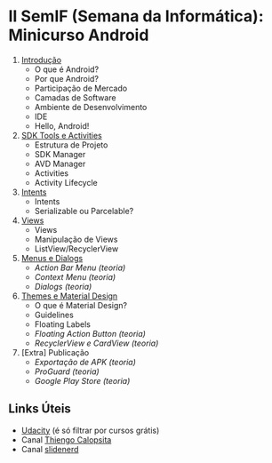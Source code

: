 # II SemIF (Semana da Informática): Minicurso Android

1. [Introdução](https://docs.google.com/presentation/d/1qrkoq1E_BZfwLI86zflvMf-Jh8KrpC0J4qHV_Q4C9zM/edit?usp=sharing)
    +	O que é Android?
    +	Por que Android?
    +	Participação de Mercado
    +	Camadas de Software
    +	Ambiente de Desenvolvimento
    +	IDE
    +	Hello, Android!
2. [SDK Tools e Activities](https://docs.google.com/presentation/d/1ECn9Bg5EwYsSWwXArLP33IPWCH8q8tA95_EqizW-GkM/edit?usp=sharing)
    +	Estrutura de Projeto
    +	SDK Manager
    +	AVD Manager
    +	Activities
    +	Activity Lifecycle
3. [Intents](https://docs.google.com/presentation/d/1GrOfxe6JsgT7TEm2NvohQjMBSNdtcUAq5obqZTmVx_Y/edit?usp=sharing)
    +	Intents
    +	Serializable ou Parcelable?
4. [Views](https://docs.google.com/presentation/d/1z9OAuYN5-sFVXl6mwFuhmaW1Ryo3-n6b4OpudBS2UAg/edit?usp=sharing)
    +	Views
    +	Manipulação de Views
    +	ListView/RecyclerView    
5.  [Menus e Dialogs](https://docs.google.com/presentation/d/14KVOkM1-0HZrT_wmBsEoxH7sNMWPtGBwYJEtoj2uBDY/edit?usp=sharing)
    +	*Action Bar Menu (teoria)*
    +	*Context Menu (teoria)*
    +	*Dialogs (teoria)*
6. [Themes e Material Design](https://docs.google.com/presentation/d/1zRFDw-UamOAqvnKJ08VkieaWDryA5TsBJvcx0ujB9yc/edit?usp=sharing)
    +	O que é Material Design?
    +	Guidelines
    +	Floating Labels
    +	*Floating Action Button (teoria)*
    +	*RecyclerView e	CardView (teoria)*
7. [Extra] Publicação
    +	*Exportação de APK (teoria)*
    +	*ProGuard (teoria)*
    +	*Google Play Store (teoria)*
    
## Links Úteis

+ [Udacity](https://www.udacity.com/courses/android) (é só filtrar por cursos grátis)
+ Canal [Thiengo Calopsita](https://www.youtube.com/user/thiengoCalopsita)
+ Canal [slidenerd](https://www.youtube.com/user/slidenerd)
